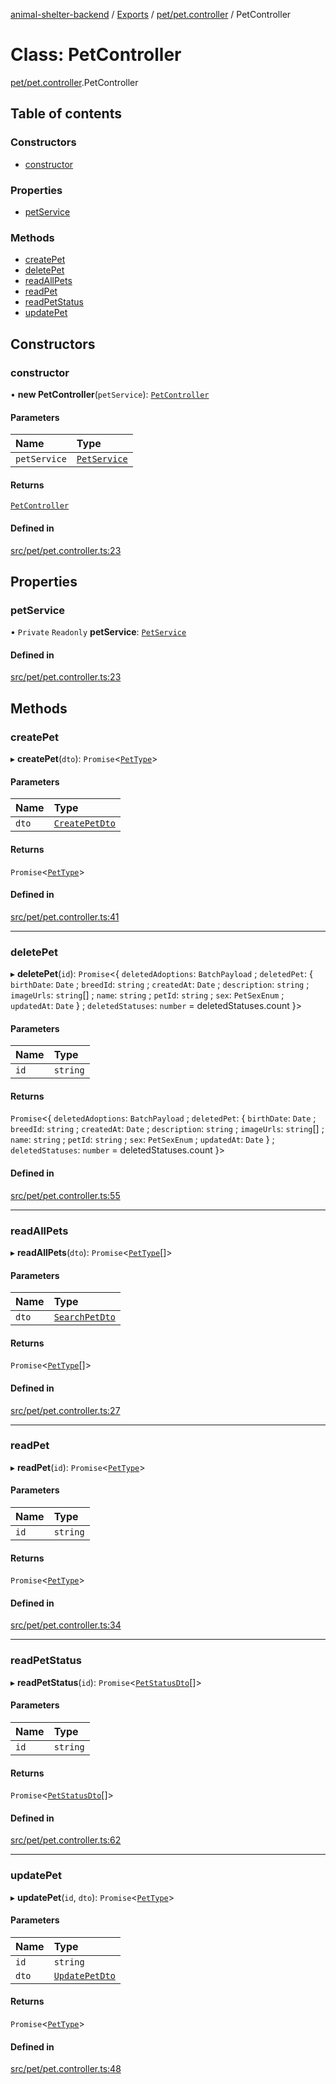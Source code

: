 [animal-shelter-backend](../README.md) / [Exports](../modules.md) / [pet/pet.controller](../modules/pet_pet_controller.md) / PetController

# Class: PetController

[pet/pet.controller](../modules/pet_pet_controller.md).PetController

## Table of contents

### Constructors

- [constructor](pet_pet_controller.PetController.md#constructor)

### Properties

- [petService](pet_pet_controller.PetController.md#petservice)

### Methods

- [createPet](pet_pet_controller.PetController.md#createpet)
- [deletePet](pet_pet_controller.PetController.md#deletepet)
- [readAllPets](pet_pet_controller.PetController.md#readallpets)
- [readPet](pet_pet_controller.PetController.md#readpet)
- [readPetStatus](pet_pet_controller.PetController.md#readpetstatus)
- [updatePet](pet_pet_controller.PetController.md#updatepet)

## Constructors

### constructor

• **new PetController**(`petService`): [`PetController`](pet_pet_controller.PetController.md)

#### Parameters

| Name | Type |
| :------ | :------ |
| `petService` | [`PetService`](pet_pet_service.PetService.md) |

#### Returns

[`PetController`](pet_pet_controller.PetController.md)

#### Defined in

[src/pet/pet.controller.ts:23](https://github.com/B4LiN7/animal-shelter-backend/blob/1dff22f62fa53a2f3b721b18c90a57a5c18f4cde/src/pet/pet.controller.ts#L23)

## Properties

### petService

• `Private` `Readonly` **petService**: [`PetService`](pet_pet_service.PetService.md)

#### Defined in

[src/pet/pet.controller.ts:23](https://github.com/B4LiN7/animal-shelter-backend/blob/1dff22f62fa53a2f3b721b18c90a57a5c18f4cde/src/pet/pet.controller.ts#L23)

## Methods

### createPet

▸ **createPet**(`dto`): `Promise`\<[`PetType`](../interfaces/pet_type_pet_type.PetType.md)\>

#### Parameters

| Name | Type |
| :------ | :------ |
| `dto` | [`CreatePetDto`](pet_dto_create_pet_dto.CreatePetDto.md) |

#### Returns

`Promise`\<[`PetType`](../interfaces/pet_type_pet_type.PetType.md)\>

#### Defined in

[src/pet/pet.controller.ts:41](https://github.com/B4LiN7/animal-shelter-backend/blob/1dff22f62fa53a2f3b721b18c90a57a5c18f4cde/src/pet/pet.controller.ts#L41)

___

### deletePet

▸ **deletePet**(`id`): `Promise`\<\{ `deletedAdoptions`: `BatchPayload` ; `deletedPet`: \{ `birthDate`: `Date` ; `breedId`: `string` ; `createdAt`: `Date` ; `description`: `string` ; `imageUrls`: `string`[] ; `name`: `string` ; `petId`: `string` ; `sex`: `PetSexEnum` ; `updatedAt`: `Date`  } ; `deletedStatuses`: `number` = deletedStatuses.count }\>

#### Parameters

| Name | Type |
| :------ | :------ |
| `id` | `string` |

#### Returns

`Promise`\<\{ `deletedAdoptions`: `BatchPayload` ; `deletedPet`: \{ `birthDate`: `Date` ; `breedId`: `string` ; `createdAt`: `Date` ; `description`: `string` ; `imageUrls`: `string`[] ; `name`: `string` ; `petId`: `string` ; `sex`: `PetSexEnum` ; `updatedAt`: `Date`  } ; `deletedStatuses`: `number` = deletedStatuses.count }\>

#### Defined in

[src/pet/pet.controller.ts:55](https://github.com/B4LiN7/animal-shelter-backend/blob/1dff22f62fa53a2f3b721b18c90a57a5c18f4cde/src/pet/pet.controller.ts#L55)

___

### readAllPets

▸ **readAllPets**(`dto`): `Promise`\<[`PetType`](../interfaces/pet_type_pet_type.PetType.md)[]\>

#### Parameters

| Name | Type |
| :------ | :------ |
| `dto` | [`SearchPetDto`](pet_dto_search_pet_dto.SearchPetDto.md) |

#### Returns

`Promise`\<[`PetType`](../interfaces/pet_type_pet_type.PetType.md)[]\>

#### Defined in

[src/pet/pet.controller.ts:27](https://github.com/B4LiN7/animal-shelter-backend/blob/1dff22f62fa53a2f3b721b18c90a57a5c18f4cde/src/pet/pet.controller.ts#L27)

___

### readPet

▸ **readPet**(`id`): `Promise`\<[`PetType`](../interfaces/pet_type_pet_type.PetType.md)\>

#### Parameters

| Name | Type |
| :------ | :------ |
| `id` | `string` |

#### Returns

`Promise`\<[`PetType`](../interfaces/pet_type_pet_type.PetType.md)\>

#### Defined in

[src/pet/pet.controller.ts:34](https://github.com/B4LiN7/animal-shelter-backend/blob/1dff22f62fa53a2f3b721b18c90a57a5c18f4cde/src/pet/pet.controller.ts#L34)

___

### readPetStatus

▸ **readPetStatus**(`id`): `Promise`\<[`PetStatusDto`](../interfaces/pet_type_pet_status_dto.PetStatusDto.md)[]\>

#### Parameters

| Name | Type |
| :------ | :------ |
| `id` | `string` |

#### Returns

`Promise`\<[`PetStatusDto`](../interfaces/pet_type_pet_status_dto.PetStatusDto.md)[]\>

#### Defined in

[src/pet/pet.controller.ts:62](https://github.com/B4LiN7/animal-shelter-backend/blob/1dff22f62fa53a2f3b721b18c90a57a5c18f4cde/src/pet/pet.controller.ts#L62)

___

### updatePet

▸ **updatePet**(`id`, `dto`): `Promise`\<[`PetType`](../interfaces/pet_type_pet_type.PetType.md)\>

#### Parameters

| Name | Type |
| :------ | :------ |
| `id` | `string` |
| `dto` | [`UpdatePetDto`](pet_dto_update_pet_dto.UpdatePetDto.md) |

#### Returns

`Promise`\<[`PetType`](../interfaces/pet_type_pet_type.PetType.md)\>

#### Defined in

[src/pet/pet.controller.ts:48](https://github.com/B4LiN7/animal-shelter-backend/blob/1dff22f62fa53a2f3b721b18c90a57a5c18f4cde/src/pet/pet.controller.ts#L48)
